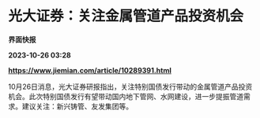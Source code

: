 # 光大证券：关注金属管道产品投资机会
**界面快报**

**2023-10-26 03:28**

**https://www.jiemian.com/article/10289391.html**

10月26日消息，光大证券研报指出，关注特别国债发行带动的金属管道产品投资机会。此次特别国债发行有望带动国内地下管网、水网建设，进一步提振管道需求。建议关注：新兴铸管、友发集团等。
